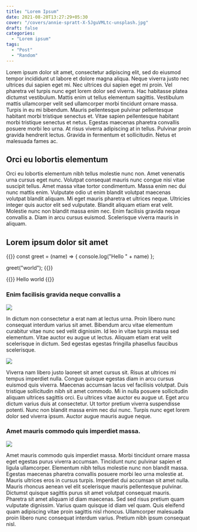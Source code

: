 ```yaml
---
title: "Lorem Ipsum"
date: 2021-08-20T13:27:29+05:30
cover: "/covers/annie-spratt-X-5JguVMLtc-unsplash.jpg"
draft: false
categories:
  - "Lorem ipsum"
tags:
  - "Post"
  - "Random"
---
```


Lorem ipsum dolor sit amet, consectetur adipiscing elit, sed do eiusmod tempor incididunt ut labore et dolore magna aliqua. Neque viverra justo nec ultrices dui sapien eget mi. Nec ultrices dui sapien eget mi proin. Vel pharetra vel turpis nunc eget lorem dolor sed viverra. Hac habitasse platea dictumst vestibulum. Mattis enim ut tellus elementum sagittis. Vestibulum mattis ullamcorper velit sed ullamcorper morbi tincidunt ornare massa. Turpis in eu mi bibendum. Mauris pellentesque pulvinar pellentesque habitant morbi tristique senectus et. Vitae sapien pellentesque habitant morbi tristique senectus et netus. Egestas maecenas pharetra convallis posuere morbi leo urna. At risus viverra adipiscing at in tellus. Pulvinar proin gravida hendrerit lectus. Gravida in fermentum et sollicitudin. Netus et malesuada fames ac.

## Orci eu lobortis elementum

Orci eu lobortis elementum nibh tellus molestie nunc non. Amet venenatis urna cursus eget nunc. Volutpat consequat mauris nunc congue nisi vitae suscipit tellus. Amet massa vitae tortor condimentum. Massa enim nec dui nunc mattis enim. Vulputate odio ut enim blandit volutpat maecenas volutpat blandit aliquam. Mi eget mauris pharetra et ultrices neque. Ultricies integer quis auctor elit sed vulputate. Blandit aliquam etiam erat velit. Molestie nunc non blandit massa enim nec. Enim facilisis gravida neque convallis a. Diam in arcu cursus euismod. Scelerisque viverra mauris in aliquam.

## Lorem ipsum dolor sit amet

{{<highlight js>}}
const greet = (name) => {
console.log("Hello " + name)
};

greet("world");
{{</highlight>}}

{{<highlight bash>}}
Hello world
{{</highlight>}}

### Enim facilisis gravida neque convallis a

![](/img/posts/ayumi-kubo-VxlrOpj9fOs-unsplash.jpg)

In dictum non consectetur a erat nam at lectus urna. Proin libero nunc consequat interdum varius sit amet. Bibendum arcu vitae elementum curabitur vitae nunc sed velit dignissim. Id leo in vitae turpis massa sed elementum. Vitae auctor eu augue ut lectus. Aliquam etiam erat velit scelerisque in dictum. Sed egestas egestas fringilla phasellus faucibus scelerisque.

![](/img/posts/chris-hardy-H5Ffv4I5ZMI-unsplash.jpg)

Viverra nam libero justo laoreet sit amet cursus sit. Risus at ultrices mi tempus imperdiet nulla. Congue quisque egestas diam in arcu cursus euismod quis viverra. Maecenas accumsan lacus vel facilisis volutpat. Duis tristique sollicitudin nibh sit amet commodo. Mi in nulla posuere sollicitudin aliquam ultrices sagittis orci. Eu ultrices vitae auctor eu augue ut. Eget arcu dictum varius duis at consectetur. Ut tortor pretium viverra suspendisse potenti. Nunc non blandit massa enim nec dui nunc. Turpis nunc eget lorem dolor sed viverra ipsum. Auctor augue mauris augue neque.

### Amet mauris commodo quis imperdiet massa.

![](/img/posts/filipp-romanovski-yvzhOoWeRuI-unsplash.jpg)

Amet mauris commodo quis imperdiet massa. Morbi tincidunt ornare massa eget egestas purus viverra accumsan. Tincidunt nunc pulvinar sapien et ligula ullamcorper. Elementum nibh tellus molestie nunc non blandit massa. Egestas maecenas pharetra convallis posuere morbi leo urna molestie at. Mauris ultrices eros in cursus turpis. Imperdiet dui accumsan sit amet nulla. Mauris rhoncus aenean vel elit scelerisque mauris pellentesque pulvinar. Dictumst quisque sagittis purus sit amet volutpat consequat mauris. Pharetra sit amet aliquam id diam maecenas. Sed sed risus pretium quam vulputate dignissim. Varius quam quisque id diam vel quam. Quis eleifend quam adipiscing vitae proin sagittis nisl rhoncus. Ullamcorper malesuada proin libero nunc consequat interdum varius. Pretium nibh ipsum consequat nisl.
